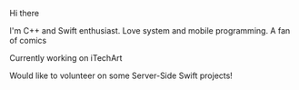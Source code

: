 Hi there

I'm C++ and Swift enthusiast. Love system and mobile programming. A  fan of comics

Currently working on iTechArt

Would like to volunteer on some Server-Side Swift projects!

<!--
**luciy-marciy/luciy-marciy** is a ✨ _special_ ✨ repository because its `README.md` (this file) appears on your GitHub profile.
